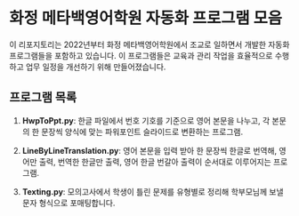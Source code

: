 # 화정 메타백영어학원 자동화 프로그램 모음

이 리포지토리는 2022년부터 화정 메타백영어학원에서 조교로 일하면서 개발한 자동화 프로그램들을 포함하고 있습니다. 이 프로그램들은 교육과 관리 작업을 효율적으로 수행하고 업무 일정을 개선하기 위해 만들어졌습니다.

## 프로그램 목록

1. **HwpToPpt.py**: 한글 파일에서 번호 기호를 기준으로 영어 본문을 나누고, 각 본문의 한 문장씩 양식에 맞는 파워포인트 슬라이드로 변환하는 프로그램.

2. **LineByLineTranslation.py**: 영어 본문을 입력 받아 한 문장씩 한글로 번역해, 영어만 출력, 번역한 한글만 출력, 영어 한글 번갈아 출력이 순서대로 이루어지는 프로그램.

2. **Texting.py**: 모의고사에서 학생이 틀린 문제를 유형별로 정리해 학부모님께 보낼 문자 형식으로 포매팅합니다. 
